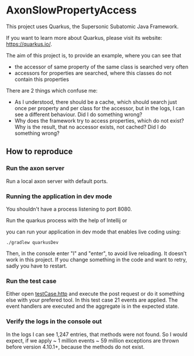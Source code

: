 # AxonSlowPropertyAccess

This project uses Quarkus, the Supersonic Subatomic Java Framework.

If you want to learn more about Quarkus, please visit its website: <https://quarkus.io/>.

The aim of this project is, to provide an example, where you can see that

* the accessor of same property of the same class is searched very often
* accessors for properties are searched, where this classes do not contain this properties

There are 2 things which confuse me:
- As I understood, there should be a cache, which should search just once per property and per class for the accessor, but in the logs, I can see a different  behaviour. Did I do something wrong?
- Why does the framework try to access properties, which do not exist? Why is the result, that no accessor exists, not cached? Did I do something wrong?

## How to reproduce

### Run the axon server
Run a local axon server with default ports.

### Running the application in dev mode

You shouldn't have a process listening to port 8080.

Run the quarkus process with the help of Intellij or

you can run your application in dev mode that enables live coding using:

```shell script
./gradlew quarkusDev
```

Then, in the console enter "l" and "enter", to avoid live reloading. It doesn't work in this project. If you change something in the code and want to retry, sadly you have to restart.

### Run the test case
Either open [testCase.http](src/test/resources/testCase.http) and execute the post request or do it something else with your prefered tool.
In this test case 21 events are applied. The event handlers are executed and the aggregate is in the expected state.

### Verify the logs in the console out
In the logs I can see 1,247 entries, that methods were not found.
So I would expect, if we apply ~ 1 million events ~ 59 million exceptions are thrown before version 4.10.1+, because the methods do not exist.
